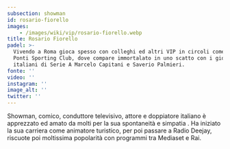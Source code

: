 ```yaml
---
subsection: showman
id: rosario-fiorello
images: 
    - /images/wiki/vip/rosario-fiorello.webp
title: Rosario Fiorello
padel: >-
  Vivendo a Roma gioca spesso con colleghi ed altri VIP in circoli come il Due
  Ponti Sporting Club, dove compare immortalato in uno scatto con i giocatori
  italiani di Serie A Marcelo Capitani e Saverio Palmieri.
fonte: ''
video: ''
instagram: ''
image_alt: ''
twitter: ''
---
```

Showman, comico, conduttore televisivo, attore e doppiatore italiano è apprezzato ed amato da molti per la sua spontaneità e simpatia . Ha iniziato la sua carriera come animatore turistico, per poi passare a Radio Deejay, riscuote poi moltissima popolarità con programmi tra Mediaset e Rai.